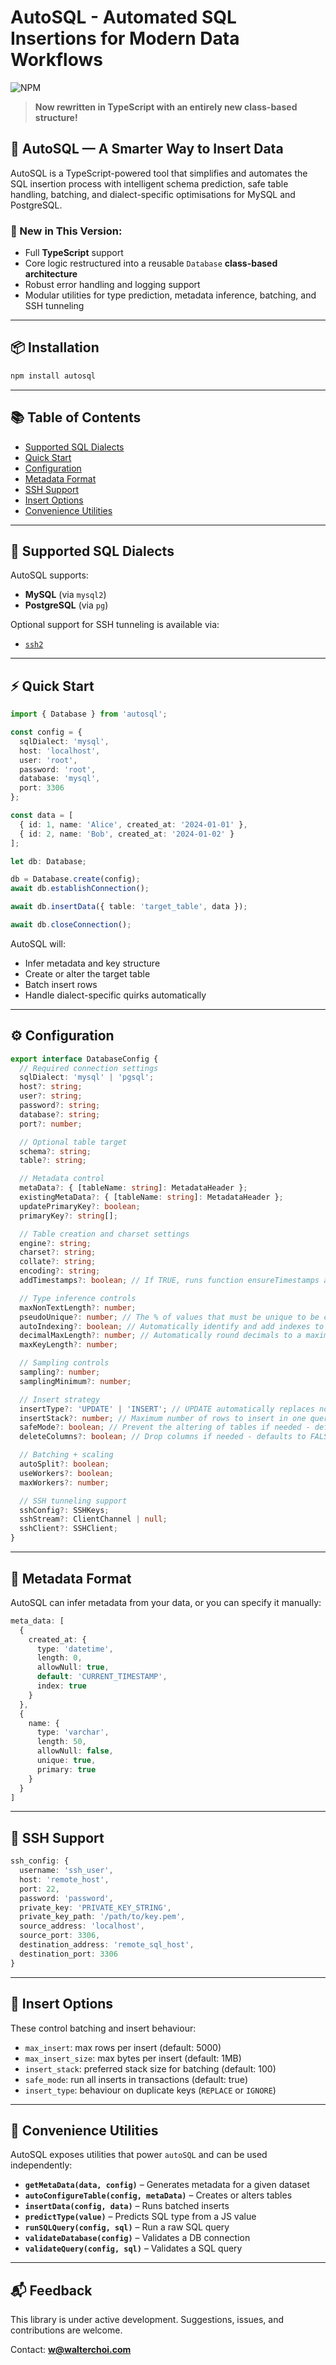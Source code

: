 # AutoSQL - Automated SQL Insertions for Modern Data Workflows

![NPM](https://nodei.co/npm/autosql.png)

> **Now rewritten in TypeScript with an entirely new class-based structure!**

## 🚀 AutoSQL — A Smarter Way to Insert Data

AutoSQL is a TypeScript-powered tool that simplifies and automates the SQL insertion process with intelligent schema prediction, safe table handling, batching, and dialect-specific optimisations for MySQL and PostgreSQL.

### 🔧 New in This Version:
- Full **TypeScript** support
- Core logic restructured into a reusable `Database` **class-based architecture**
- Robust error handling and logging support
- Modular utilities for type prediction, metadata inference, batching, and SSH tunneling

---

## 📦 Installation

```bash
npm install autosql
```

---

## 📚 Table of Contents

- [Supported SQL Dialects](#supported-sql-dialects)
- [Quick Start](#quick-start)
- [Configuration](#configuration)
- [Metadata Format](#metadata-format)
- [SSH Support](#ssh-support)
- [Insert Options](#insert-options)
- [Convenience Utilities](#convenience-utilities)

---

## 🧬 Supported SQL Dialects

AutoSQL supports:

- **MySQL** (via `mysql2`)
- **PostgreSQL** (via `pg`)

Optional support for SSH tunneling is available via:

- [`ssh2`](https://www.npmjs.com/package/ssh2)

---

## ⚡ Quick Start

```ts
import { Database } from 'autosql';

const config = {
  sqlDialect: 'mysql',
  host: 'localhost',
  user: 'root',
  password: 'root',
  database: 'mysql',
  port: 3306
};

const data = [
  { id: 1, name: 'Alice', created_at: '2024-01-01' },
  { id: 2, name: 'Bob', created_at: '2024-01-02' }
];

let db: Database;

db = Database.create(config);
await db.establishConnection();

await db.insertData({ table: 'target_table', data });

await db.closeConnection();
```

AutoSQL will:
- Infer metadata and key structure
- Create or alter the target table
- Batch insert rows
- Handle dialect-specific quirks automatically

---

## ⚙️ Configuration

```ts
export interface DatabaseConfig {
  // Required connection settings
  sqlDialect: 'mysql' | 'pgsql';
  host?: string;
  user?: string;
  password?: string;
  database?: string;
  port?: number;

  // Optional table target
  schema?: string;
  table?: string;

  // Metadata control
  metaData?: { [tableName: string]: MetadataHeader };
  existingMetaData?: { [tableName: string]: MetadataHeader };
  updatePrimaryKey?: boolean;
  primaryKey?: string[];

  // Table creation and charset settings
  engine?: string;
  charset?: string;
  collate?: string;
  encoding?: string;
  addTimestamps?: boolean; // If TRUE, runs function ensureTimestamps as part of AutoSQL function. Which adds a dwh_created_at, dwh_modified_at and dwh_loaded_at timestamp columns that are automatically filled. - defaults to TRUE

  // Type inference controls
  maxNonTextLength?: number;
  pseudoUnique?: number; // The % of values that must be unique to be considered pseudoUnique. - defaults to 0.9 (90%)
  autoIndexing?: boolean; // Automatically identify and add indexes to tables when altering / creating - defaults to TRUE
  decimalMaxLength?: number; // Automatically round decimals to a maximum of X decimal places - defaults to 10
  maxKeyLength?: number;

  // Sampling controls
  sampling?: number;
  samplingMinimum?: number;

  // Insert strategy
  insertType?: 'UPDATE' | 'INSERT'; // UPDATE automatically replaces non-primary key values with new values that are found
  insertStack?: number; // Maximum number of rows to insert in one query - defaults to 100
  safeMode?: boolean; // Prevent the altering of tables if needed - defaults to FALSE 
  deleteColumns?: boolean; // Drop columns if needed - defaults to FALSE

  // Batching + scaling
  autoSplit?: boolean;
  useWorkers?: boolean;
  maxWorkers?: number;

  // SSH tunneling support
  sshConfig?: SSHKeys;
  sshStream?: ClientChannel | null;
  sshClient?: SSHClient;
}
```

---

## 🧠 Metadata Format

AutoSQL can infer metadata from your data, or you can specify it manually:

```ts
meta_data: [
  {
    created_at: {
      type: 'datetime',
      length: 0,
      allowNull: true,
      default: 'CURRENT_TIMESTAMP',
      index: true
    }
  },
  {
    name: {
      type: 'varchar',
      length: 50,
      allowNull: false,
      unique: true,
      primary: true
    }
  }
]
```

---

## 🔐 SSH Support

```ts
ssh_config: {
  username: 'ssh_user',
  host: 'remote_host',
  port: 22,
  password: 'password',
  private_key: 'PRIVATE_KEY_STRING',
  private_key_path: '/path/to/key.pem',
  source_address: 'localhost',
  source_port: 3306,
  destination_address: 'remote_sql_host',
  destination_port: 3306
}
```

---

## 📑 Insert Options

These control batching and insert behaviour:

- `max_insert`: max rows per insert (default: 5000)
- `max_insert_size`: max bytes per insert (default: 1MB)
- `insert_stack`: preferred stack size for batching (default: 100)
- `safe_mode`: run all inserts in transactions (default: true)
- `insert_type`: behaviour on duplicate keys (`REPLACE` or `IGNORE`)

---

## 🧰 Convenience Utilities

AutoSQL exposes utilities that power `autoSQL` and can be used independently:

- **`getMetaData(data, config)`** – Generates metadata for a given dataset
- **`autoConfigureTable(config, metaData)`** – Creates or alters tables
- **`insertData(config, data)`** – Runs batched inserts
- **`predictType(value)`** – Predicts SQL type from a JS value
- **`runSQLQuery(config, sql)`** – Run a raw SQL query
- **`validateDatabase(config)`** – Validates a DB connection
- **`validateQuery(config, sql)`** – Validates a SQL query

---

## 📬 Feedback

This library is under active development. Suggestions, issues, and contributions are welcome.

Contact: **w@walterchoi.com**

